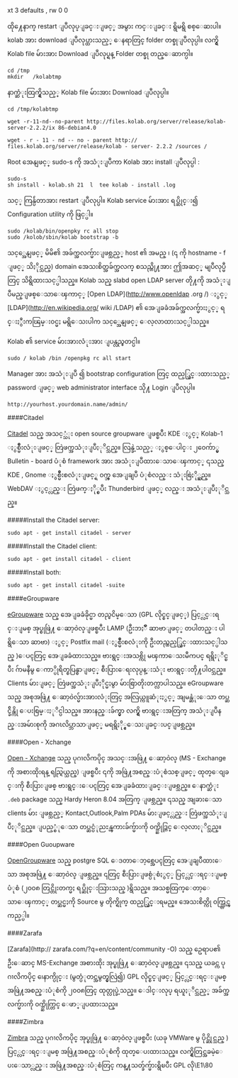 xt 3   defaults , rw  0  0

ထို႔ေနာက္ restart ျပဳလုပ္ျခင္းျဖင့္ အမွား ကင္းျခင္း ရွိမရွိ စစ္ေဆးပါ။ kolab အား download ျပဳလုပ္ထားသည့္  ေနရာတြင္  folder တစ္ခုျပဳလုပ္ပါ။ လက္ရွိ  Kolab file မ်ားအား Download ျပဳလုပ္ရန္  Folder တစ္ခု တည္ေဆာက္ပါ။

	cd /tmp
	mkdir   /kolabtmp

နာက္ဆံုးထြက္ရွိသည့္  Kolab file မ်ားအား Download ျပဳလုပ္ပါ။

	cd /tmp/kolabtmp

	wget -r-11-nd--no-parent http://files.kolab.org/server/release/kolab-server-2.2.2/ix 86-debian4.0
	
	wget - r - 11 - nd -- no - parent http:// files.kolab.org/server/release/kolab - server- 2.2.2 /sources /

Root အေနျဖင့္ sudo-s ကို အသံုးျပဳကာ Kolab အား install ျပဳလုပ္ပါ :

	sudo-s
	sh install - kolab.sh 21  l  tee kolab - install .log

သင့္ ကြန္ပ်ဴတာအား restart ျပဳလုပ္ပါ။ Kolab service မ်ားအား ရပ္ဆိုင္း၍  Configuration utility ကို ဖြင့္ပါ။

	sudo /kolab/bin/openpky rc all stop
	sudo /kolob/sbin/kolab bootstrap -b

သင့္အေနျဖင့္ မိမိ၏ အခ်က္အလက္မ်ားျဖစ္သည့္ host ၏ အမည္ ၊ (၎ ကို  hostname - f ျဖင့္ သိႏိုင္သည္) domain အေသးစိတ္အခ်က္အလက္ စသည္တို႔အား ဤအဆင့္ မျပဳလုပ္မီတြင္ သိရွိထားသင့္ပါသည္။ Kolab သည္ slabd open LDAP server တို႔ကို အသံုးျပဳမည္ျဖစ္ေသာေၾကာင့္ [Open LDAP](http://www.openldap .org /) ႏွင့္ [LDAP](http://en.wikipedia.org/ wiki /LDAP) ၏ အေျခခံအခ်က္အလက္မ်ားႏွင့္ ရင္းႏွီးကၽြမ္း၀င္မႈ မရွိေသးပါက သင့္အေနျဖင့္ ေလ့လာထားသင့္ပါသည္။

Kolab ၏ service မ်ားအားလံုးအား ျပန္လည္စတင္ပါ။

	sudo / kolab /bin /openpkg rc all start

Manager အား အသံုးျပဳ ၍ bootstrap configuration တြင္ ထည့္သြင္းထားသည့္ password ျဖင့္ web
administrator interface သို႔ Login ျပဳလုပ္ပါ။

	http://yourhost.yourdomain.name/admin/

####Citadel

[Citadel](http://www.citadel.org/) သည္ အသင့္သံုး open source groupware ျဖစ္ၿပီး KDE ႏွင့္ Kolab-1 ႏွစ္မ်ဳိးလံုးျဖင့္ တြဲဖက္အသံုးျပဳႏုိင္သည္။ လြန္ခဲ့သည့္ ႏွစ္ေပါင္း ၂၀ေက်ာ္မွ Bulletin - board ပံုစံ framework အား အသံုးျပဳထားေသာေၾကာင့္  ၎သည္ KDE , Gnome ႏွစ္မ်ဳိးစလံုးျဖင့္ရ ၀က္ဘ္ အေျချပဳ ပံုစံလည္း သံုးစြဲႏို္င္သည္။ WebDAV ႏွင့္လည္း တြဲဖက္ႏို္င္ၿပီး Thunderbird ျဖင့္ လည္း အသံုးျပဳႏုိင္သည္။

#####Install the Citadel server:

	sudo apt - get install citadel - server

#####Install the Citadel client:

	sudo apt - get install citadel - client

#####Install both:

	sudo apt - get install citadel -suite

####eGroupware

[eGroupware](http://www.egroupware.org/) သည္ အေျခခံခိုင္မာ တည္ၿငိမ္ေသာ (GPL လိုင္စင္ျဖင့္) ပြင့္လင္းရင္းျမစ္ အုပ္စုဖြဲ႔ ေဆာ့၀ဲလ္ျဖစ္ၿပီး LAMP (ဦးဘႏၱဳ ဆာဗာျဖင့္ တပါတည္း ပါရွိေသာ ဆာဗာ) ႏွင့္ Postfix mail (ႏွစ္မ်ဳိးစလံုးကို ဦးတည္ထည့္သြင္းထားသင့္ပါသည္ )ေပၚတြင္ အေျခခံထားသည္။ ဗားရွင္းအသစ္ကို မၾကာေသးမီကပင္ ရရွိႏုိင္ၿပီး ဂ်ာမနီမွ ေကာ္ပိုရိတ္စပြန္စာျဖင့္ စီးပြားေရးလုပ္ငန္းသံုး ဗားရွင္းတို႔ပါ၀င္သည္။ Clients မ်ားျဖင့္ တြဲဖက္အသံုးျပဳႏိုင္မႈမွာ မ်ားစြာတိုးတက္လာပါသည္။ eGroupware သည္ အစုအဖြဲ႔ ေဆာ့၀ဲလ္မ်ားအားလံုးတြင္ အလြယ္ကူဆံုးႏွင့္ အျမန္ဆံုးေသာ တပ္ဆင္ခ်ိန္ကို ေပးစြမ္းႏုိင္ပါသည္။ အားနည္းခ်က္မွာ လက္ရွိ ဗားရွင္းအတြက္ အသံုးျပဳနည္းအမ်ားစုကို အဂၤလိပ္ဘာသာျဖင့္ မရရွိႏို္င္ေသးျခင္းပင္ျဖစ္သည္။

####Open - Xchange

[Open - Xchange](http://www.open-xchange.com/home.html) သည္ ပုဂၢလိကပိုင္ 
အသင္းအဖြဲ႔ ေဆာ့၀ဲလ္ (MS - Exchange ကို အစားထိုးရန္ ရည္ရြယ္သည္) ျဖစ္ၿပီး ၎ကို အဖြဲ႔အစည္းပံုစံသစ္ျဖင့္ ထုတ္ေ၀ျခင္းကို စီးပြားျဖစ္ ဗားရွင္းေပၚတြင္ အေျခခံထားျခင္းျဖစ္သည္။ ေနာက္ဆံုး `.deb` package သည္ Hardy Heron 8.04 အတြက္ ျဖစ္သည္။ ၎သည္ အျခားေသာ clients မ်ား ျဖစ္သည့္ Kontact,Outlook,Palm PDAs မ်ားျဖင့္လည္း တြဲဖက္အသံုးျပဳႏုိင္သည္။ ျပည့္စံုေသာ တပ္ဆင္ပံုညႊန္ၾကားခ်က္မ်ားကို ၀က္ဘ္ဆိုဒ္တြင္ ေလ့လာႏုိင္သည္။


####Open Guoupware

[OpenGroupware](http://www.opengroupware.org/) သည္ postgre SQL ေဒတာေဘ့စ္အေပၚတြင္ အေျချပဳထားေသာ အစုအဖြဲ႔ ေဆာ့၀ဲလ္ ျဖစ္သည္။ ၎တြင္ စီးပြားျဖစ္ပံုစံႏွင့္ ပြင့္လင္းရင္းျမစ္ပံုစံ (၂၀၀၈ တြင္တိုးတက္မႈ ရပ္ဆိုင္းသြားသည္ )ရွိသည္။ အသစ္မထြက္ေတာ့ေသာေၾကာင့္ တပ္ဆင္မႈကို Source မွ တိုက္ရိုက္ ထည့္သြင္းရမည္။ အေသးစိတ္ကို ၀က္ဘ္တြင္ၾကည့္ပါ။

####Zarafa

[Zarafa](http:// zarafa.com/?q=en/content/community -O) သည္ ဥေရာပ၏ ဦးေဆာင္ MS-Exchange အစားထိုး အုပ္စုဖြဲ႔ ေဆာ့၀ဲလ္ျဖစ္သည္။  ၎သည္ ယခင္က ပုဂၢလိကပိုင္ ၊ေနာက္ပိုင္း (မွတ္ပံုတင္အမွတ္မွလြဲ၍) GPL လိုင္စင္ျဖင့္ ပြင့္လင္းရင္းျမစ္ အဖြဲ႔အစည္းပံုစံကို ၂၀၀၈တြင္ ထုတ္လုပ္ခဲ့သည္။ ေဒါင္းလုပ္ ရယူႏုိင္သည့္ အခ်က္အလက္မ်ားကို ၀က္ဘ္ဆိုက္တြင္ ေဖာ္ျပထားသည္။

####Zimbra

[Zimbra](http://www.zimbra.com/downloads/os-download.html) သည္ ပုဂၢလိကပိုင္ အုပ္စုဖြဲ႔ ေဆာ့၀ဲလ္ျဖစ္ၿပီး (ယခု VMWare မွ ပိုင္ဆိုင္သည္ ) ပြင့္လင္းရင္းျမစ္ အဖြဲ႔အစည္းပံုစံကို ထုတ္ေပးထားသည္။ လက္ရွိတြင္အခမဲ့ေပးေသာ္လည္း အဖြဲ႔အစည္းပံုစံတြင္ ကန္႔သတ္ခ်က္မ်ားရွိၿပီး GPL လို\E1\80

